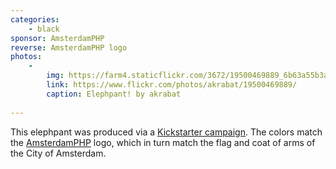 ```yaml
---
categories:
    - black
sponsor: AmsterdamPHP
reverse: AmsterdamPHP logo
photos:
    -
        img: https://farm4.staticflickr.com/3672/19500469889_6b63a55b3a_n.jpg
        link: https://www.flickr.com/photos/akrabat/19500469889/
        caption: Elephpant! by akrabat
        
---
```

This elephpant was produced via a [Kickstarter campaign](https://www.kickstarter.com/projects/rdohms/the-amsterdamphp-elephpant).
The colors match the [AmsterdamPHP](http://amsterdamphp.nl/) logo, which in turn
match the flag and coat of arms of the City of Amsterdam.
